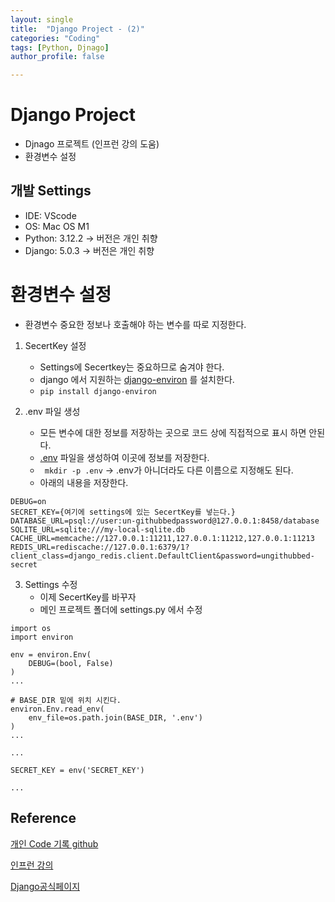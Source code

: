 ```yaml
---
layout: single
title:  "Django Project - (2)"
categories: "Coding"
tags: [Python, Djnago]
author_profile: false

---
```


# Django Project

- Djnago 프로젝트 (인프런 강의 도움)
- 환경변수 설정

## 개발 Settings
- IDE: VScode
- OS: Mac OS M1
- Python: 3.12.2 -> 버전은 개인 취향
- Django: 5.0.3 -> 버전은 개인 취향

# 환경변수 설정
   - 환경변수 중요한 정보나 호출해야 하는 변수를 따로 지정한다.

1. SecertKey 설정
   - Settings에 Secertkey는 중요하므로 숨겨야 한다.
   - django 에서 지원하는 [django-environ](https://django-environ.readthedocs.io/en/latest/index.html) 를 설치한다.
   -  `pip install django-environ`

2. .env 파일 생성
   - 모든 변수에 대한 정보를 저장하는 곳으로 코드 상에 직접적으로 표시 하면 안된다.
   - [.env](https://django-environ.readthedocs.io/en/latest/quickstart.html) 파일을 생성하여 이곳에 정보를 저장한다.
   - ` mkdir -p .env` -> .env가 아니더라도 다른 이름으로 지정해도 된다.
   - 아래의 내용을 저장한다.

```
DEBUG=on
SECRET_KEY={여기에 settings에 있는 SecertKey를 넣는다.}
DATABASE_URL=psql://user:un-githubbedpassword@127.0.0.1:8458/database
SQLITE_URL=sqlite:///my-local-sqlite.db
CACHE_URL=memcache://127.0.0.1:11211,127.0.0.1:11212,127.0.0.1:11213
REDIS_URL=rediscache://127.0.0.1:6379/1?client_class=django_redis.client.DefaultClient&password=ungithubbed-secret
```

3. Settings 수정
   - 이제 SecertKey를 바꾸자
   - 메인 프로젝트 폴더에 settings.py 에서 수정

```
import os
import environ

env = environ.Env(
    DEBUG=(bool, False)
)
...

# BASE_DIR 밑에 위치 시킨다.
environ.Env.read_env(
    env_file=os.path.join(BASE_DIR, '.env')
)
...

...

SECRET_KEY = env('SECRET_KEY')

...
```
 
## Reference
[개인 Code 기록 github](https://github.com/chusonghyeon/Django_Project)

[인프런 강의](https://www.inflearn.com/course/%EC%9E%A5%EA%B3%A0-%ED%95%80%ED%84%B0%EB%A0%88%EC%8A%A4%ED%8A%B8/dashboard)

[Django공식페이지](https://www.djangoproject.com/)